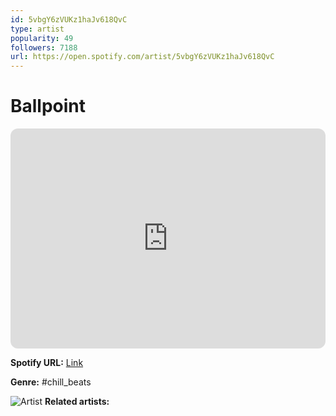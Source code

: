```yaml
---
id: 5vbgY6zVUKz1haJv618QvC
type: artist
popularity: 49
followers: 7188
url: https://open.spotify.com/artist/5vbgY6zVUKz1haJv618QvC
---
```

# Ballpoint

<iframe style="border-radius:12px" src="https://open.spotify.com/embed/artist/5vbgY6zVUKz1haJv618QvC" width="100%" height="352" frameBorder="0" allowfullscreen="" allow="autoplay; clipboard-write; encrypted-media; fullscreen; picture-in-picture" loading="lazy"></iframe>

**Spotify URL:** [Link](https://open.spotify.com/artist/5vbgY6zVUKz1haJv618QvC)

**Genre:**  #chill_beats

![Artist](https://i.scdn.co/image/ab6761610000e5ebc83c5b19de0e8d552b0e5c28)
**Related artists:**


